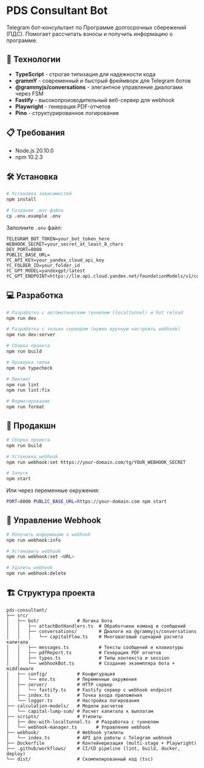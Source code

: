 # PDS Consultant Bot

Telegram бот-консультант по Программе долгосрочных сбережений (ПДС). Помогает рассчитать взносы и получить информацию о программе.

## 🚀 Технологии

- **TypeScript** - строгая типизация для надежности кода
- **grammY** - современный и быстрый фреймворк для Telegram ботов
- **@grammyjs/conversations** - элегантное управление диалогами через FSM
- **Fastify** - высокопроизводительный веб-сервер для webhook
- **Playwright** - генерация PDF-отчетов
- **Pino** - структурированное логирование

## 📋 Требования

- Node.js 20.10.0
- npm 10.2.3

## 🛠️ Установка

```bash
# Установка зависимостей
npm install

# Создание .env файла
cp .env.example .env
```

Заполните `.env` файл:

```env
TELEGRAM_BOT_TOKEN=your_bot_token_here
WEBHOOK_SECRET=your_secret_at_least_8_chars
DEV_PORT=8080
PUBLIC_BASE_URL=
YC_API_KEY=your_yandex_cloud_api_key
YC_FOLDER_ID=your_folder_id
YC_GPT_MODEL=yandexgpt/latest
YC_GPT_ENDPOINT=https://llm.api.cloud.yandex.net/foundationModels/v1/completion
```

## 💻 Разработка

```bash
# Разработка с автоматическим туннелем (localtunnel) и hot reload
npm run dev

# Разработка с только сервером (нужно вручную настроить webhook)
npm run dev:server

# Сборка проекта
npm run build

# Проверка типов
npm run typecheck

# Линтинг
npm run lint
npm run lint:fix

# Форматирование
npm run format
```

## 🚀 Продакшн

```bash
# Сборка проекта
npm run build

# Установка webhook
npm run webhook:set https://your-domain.com/tg/YOUR_WEBHOOK_SECRET

# Запуск
npm start
```

Или через переменные окружения:

```bash
PORT=8080 PUBLIC_BASE_URL=https://your-domain.com npm start
```

## 📝 Управление Webhook

```bash
# Получить информацию о webhook
npm run webhook:info

# Установить webhook
npm run webhook:set <URL>

# Удалить webhook
npm run webhook:delete
```

## 🏗️ Структура проекта

```
pds-consultant/
├── src/
│   ├── bot/              # Логика бота
│   │   ├── attachBotHandlers.ts  # Обработчики команд и сообщений
│   │   ├── conversations/        # Диалоги на @grammyjs/conversations
│   │   │   └── capitalFlow.ts    # Многошаговый сценарий расчета капитала
│   │   ├── messages.ts           # Тексты сообщений и клавиатуры
│   │   ├── pdfReport.ts          # Генерация PDF отчетов
│   │   ├── types.ts              # Типы контекста и session
│   │   └── webhookBot.ts         # Создание экземпляра бота + middleware
│   ├── config/           # Конфигурация
│   │   └── env.ts        # Переменные окружения
│   ├── server/           # HTTP сервер
│   │   └── fastify.ts    # Fastify сервер с webhook endpoint
│   ├── index.ts          # Точка входа приложения
│   └── logger.ts         # Настройка логирования
├── calculation-models/   # Модели расчетов
│   └── capital-lump-sum/ # Расчет капитала к выплатам
├── scripts/              # Утилиты
│   ├── dev-with-localtunnel.ts  # Разработка с туннелем
│   └── webhook-manager.ts       # Управление webhook
├── webhook/              # Webhook утилиты
│   └── index.ts          # API для работы с Telegram webhook
├── Dockerfile            # Контейнеризация (multi-stage + Playwright)
├── .github/workflows/    # CI/CD pipeline (lint, build, docker, deploy)
└── dist/                 # Скомпилированный код (tsc)
```
